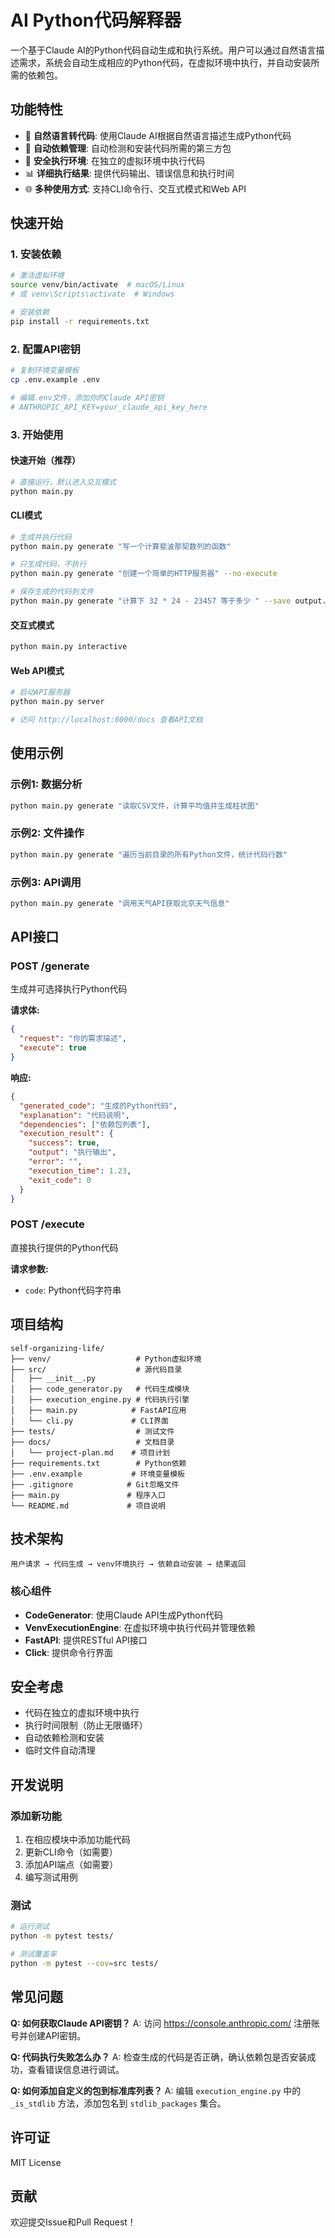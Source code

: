# AI Python代码解释器

一个基于Claude AI的Python代码自动生成和执行系统。用户可以通过自然语言描述需求，系统会自动生成相应的Python代码，在虚拟环境中执行，并自动安装所需的依赖包。

## 功能特性

- 🤖 **自然语言转代码**: 使用Claude AI根据自然语言描述生成Python代码
- 🔧 **自动依赖管理**: 自动检测和安装代码所需的第三方包
- 🏃 **安全执行环境**: 在独立的虚拟环境中执行代码
- 📊 **详细执行结果**: 提供代码输出、错误信息和执行时间
- 🌐 **多种使用方式**: 支持CLI命令行、交互式模式和Web API

## 快速开始

### 1. 安装依赖

```bash
# 激活虚拟环境
source venv/bin/activate  # macOS/Linux
# 或 venv\Scripts\activate  # Windows

# 安装依赖
pip install -r requirements.txt
```

### 2. 配置API密钥

```bash
# 复制环境变量模板
cp .env.example .env

# 编辑.env文件，添加你的Claude API密钥
# ANTHROPIC_API_KEY=your_claude_api_key_here
```

### 3. 开始使用

#### 快速开始（推荐）
```bash
# 直接运行，默认进入交互模式
python main.py
```

#### CLI模式
```bash
# 生成并执行代码
python main.py generate "写一个计算斐波那契数列的函数"

# 只生成代码，不执行
python main.py generate "创建一个简单的HTTP服务器" --no-execute

# 保存生成的代码到文件
python main.py generate "计算下 32 * 24 - 23457 等于多少 " --save output.py
```

#### 交互式模式
```bash
python main.py interactive
```

#### Web API模式
```bash
# 启动API服务器
python main.py server

# 访问 http://localhost:8000/docs 查看API文档
```

## 使用示例

### 示例1: 数据分析
```bash
python main.py generate "读取CSV文件，计算平均值并生成柱状图"
```

### 示例2: 文件操作
```bash
python main.py generate "遍历当前目录的所有Python文件，统计代码行数"
```

### 示例3: API调用
```bash
python main.py generate "调用天气API获取北京天气信息"
```

## API接口

### POST /generate
生成并可选择执行Python代码

**请求体:**
```json
{
  "request": "你的需求描述",
  "execute": true
}
```

**响应:**
```json
{
  "generated_code": "生成的Python代码",
  "explanation": "代码说明",
  "dependencies": ["依赖包列表"],
  "execution_result": {
    "success": true,
    "output": "执行输出",
    "error": "",
    "execution_time": 1.23,
    "exit_code": 0
  }
}
```

### POST /execute
直接执行提供的Python代码

**请求参数:**
- `code`: Python代码字符串

## 项目结构

```
self-organizing-life/
├── venv/                   # Python虚拟环境
├── src/                    # 源代码目录
│   ├── __init__.py
│   ├── code_generator.py   # 代码生成模块
│   ├── execution_engine.py # 代码执行引擎
│   ├── main.py            # FastAPI应用
│   └── cli.py             # CLI界面
├── tests/                  # 测试文件
├── docs/                   # 文档目录
│   └── project-plan.md    # 项目计划
├── requirements.txt        # Python依赖
├── .env.example           # 环境变量模板
├── .gitignore            # Git忽略文件
├── main.py               # 程序入口
└── README.md             # 项目说明
```

## 技术架构

```
用户请求 → 代码生成 → venv环境执行 → 依赖自动安装 → 结果返回
```

### 核心组件

- **CodeGenerator**: 使用Claude API生成Python代码
- **VenvExecutionEngine**: 在虚拟环境中执行代码并管理依赖
- **FastAPI**: 提供RESTful API接口
- **Click**: 提供命令行界面

## 安全考虑

- 代码在独立的虚拟环境中执行
- 执行时间限制（防止无限循环）
- 自动依赖检测和安装
- 临时文件自动清理

## 开发说明

### 添加新功能
1. 在相应模块中添加功能代码
2. 更新CLI命令（如需要）
3. 添加API端点（如需要）
4. 编写测试用例

### 测试
```bash
# 运行测试
python -m pytest tests/

# 测试覆盖率
python -m pytest --cov=src tests/
```

## 常见问题

**Q: 如何获取Claude API密钥？**
A: 访问 https://console.anthropic.com/ 注册账号并创建API密钥。

**Q: 代码执行失败怎么办？**
A: 检查生成的代码是否正确，确认依赖包是否安装成功，查看错误信息进行调试。

**Q: 如何添加自定义的包到标准库列表？**
A: 编辑 `execution_engine.py` 中的 `_is_stdlib` 方法，添加包名到 `stdlib_packages` 集合。

## 许可证

MIT License

## 贡献

欢迎提交Issue和Pull Request！